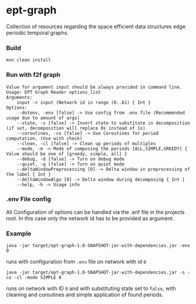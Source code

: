 # ept-graph
Collection of resources regarding the space efficient data structures edge periodic temporal graphs.


### Build
```shell
mvn clean install
```

### Run with f2f graph

```shell
Value for argument input should be always provided in command line.
Usage: EPT Graph Reader options_list
Arguments: 
    input -> input (Network id in range (0..61) { Int }
Options: 
    --dotenv, -env [false] -> Use config from .env file (Recommended usage due to amount of args) 
    --state, -s [false] -> Invert state to substitute in decomposition (if set, decomposition will replace 0s instead of 1s) 
    --coroutines, -co [false] -> Use Coroutines for period computation. (Use with check) 
    --clean, -cl [false] -> Clean up periods of multiples 
    --mode, -m -> Mode of composing the periods [ALL,SIMPLE,GREEDY] { Value should be one of [greedy, simple, all] }
    --debug, -d [false] -> Turn on debug mode 
    --quiet, -q [false] -> Turn on quiet mode 
    --deltaWindowPreprocessing [0] -> Delta window in preprocessing of the label { Int }
    --deltaWindowAlgo [0] -> Delta window during decomposing { Int }
    --help, -h -> Usage info 
```

### .env File config

All Configuration of options can be handled via the .enf file in the projects root. In this case only the network id has to be provided as argument.


### Example
```shell
java -jar target/ept-graph-1.0-SNAPSHOT-jar-with-dependencies.jar -env 0
```
runs with configuration from `.env` file on network with id `0`


```shell
java -jar target/ept-graph-1.0-SNAPSHOT-jar-with-dependencies.jar -s -co -cl -mode SIMPLE 0
```
runs on network with ID `0` and with substituting state set to `false`, with cleaning and coroutines and simple application of found periods.

